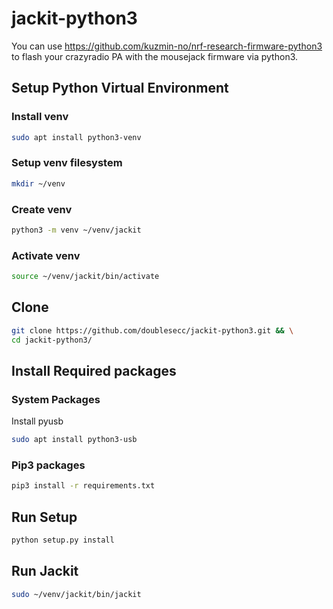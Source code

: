# jackit-python3

You can use https://github.com/kuzmin-no/nrf-research-firmware-python3 to flash your crazyradio PA with the mousejack firmware via python3.

## Setup Python Virtual Environment
### Install venv
``` bash
sudo apt install python3-venv
```
### Setup venv filesystem
```bash
mkdir ~/venv
```

### Create venv
```bash
python3 -m venv ~/venv/jackit
```

### Activate venv
```bash
source ~/venv/jackit/bin/activate
```

## Clone
```bash
git clone https://github.com/doublesecc/jackit-python3.git && \
cd jackit-python3/
```

## Install Required packages
### System Packages
Install pyusb
```bash
sudo apt install python3-usb
```
### Pip3 packages

```bash
pip3 install -r requirements.txt
```

## Run Setup
```bash
python setup.py install
```

## Run Jackit
```bash
sudo ~/venv/jackit/bin/jackit
```


